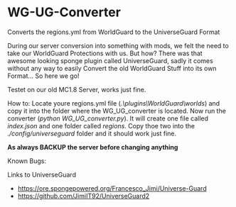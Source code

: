 # WG-UG-Converter
Converts the regions.yml from WorldGuard to the UniverseGuard Format

During our server conversion into something with mods, we felt the need to take our WorldGuard Protections with us. But how? There was that awesome looking sponge plugin called UniverseGuard, sadly it comes without any way to easily Convert the old WorldGuard Stuff into its own Format... So here we go!

Testet on our old MC1.8 Server, works just fine.

How to:
Locate youre regions.yml file (*.\plugins\WorldGuard\worlds*) and copy it into the folder where the WG_UG_converter is located.
Now run the converter (*python WG_UG_converter.py*).
It will create one file called *index.json* and one folder called *regions*. Copy thoe two into the *./config/universeguard* folder and it should work just fine.

**As always BACKUP the server before changing anything**

Known Bugs:


Links to UniverseGuard
* https://ore.spongepowered.org/Francesco_Jimi/Universe-Guard
* https://github.com/JimiIT92/UniverseGuard2
